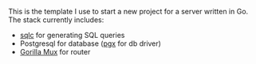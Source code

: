 This is the template I use to start a new project for a server written in Go. The stack currently includes:
- [sqlc](https://github.com/kyleconroy/sqlc) for generating SQL queries
- Postgresql for database ([pgx](https://github.com/jackc/pgx) for db driver)
- [Gorilla Mux](https://github.com/gorilla/mux) for router
